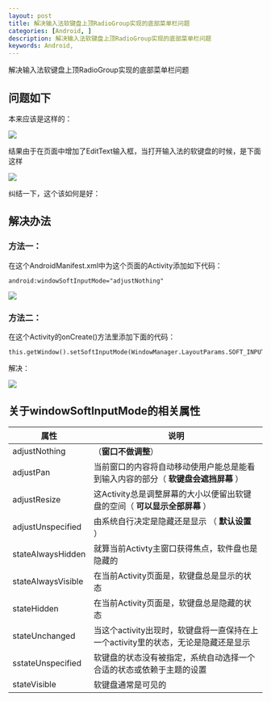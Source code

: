 ```yaml
---
layout: post
title: 解决输入法软键盘上顶RadioGroup实现的底部菜单栏问题
categories: [Android, ]
description: 解决输入法软键盘上顶RadioGroup实现的底部菜单栏问题
keywords: Android, 
---
```


解决输入法软键盘上顶RadioGroup实现的底部菜单栏问题

## 问题如下

本来应该是这样的：

![](http://upload-images.jianshu.io/upload_images/1365793-b6e5e04c06d2c9d9.png?imageMogr2/auto-orient/strip%7CimageView2/2/w/1240)

结果由于在页面中增加了EditText输入框，当打开输入法的软键盘的时候，是下面这样

![](http://upload-images.jianshu.io/upload_images/1365793-d13365ce506dc1e6.png?imageMogr2/auto-orient/strip%7CimageView2/2/w/1240)

纠结一下，这个该如何是好：
## 解决办法
### 方法一：
在这个AndroidManifest.xml中为这个页面的Activity添加如下代码：

```
android:windowSoftInputMode="adjustNothing"
```

![](http://upload-images.jianshu.io/upload_images/1365793-2957b502d08e2dd5.png?imageMogr2/auto-orient/strip%7CimageView2/2/w/1240)

### 方法二：
在这个Activity的onCreate()方法里添加下面的代码：
```
this.getWindow().setSoftInputMode(WindowManager.LayoutParams.SOFT_INPUT_ADJUST_NOTHING);
```

解决：

![](http://upload-images.jianshu.io/upload_images/1365793-9517a528d08c265d.jpg?imageMogr2/auto-orient/strip%7CimageView2/2/w/1240)


## 关于windowSoftInputMode的相关属性

属性 | 说明
---|---
adjustNothing |  （**窗口不做调整**）
adjustPan       |当前窗口的内容将自动移动使用户能总是能看到输入内容的部分（  **软键盘会遮挡屏幕**  ）
adjustResize    |这Activity总是调整屏幕的大小以便留出软键盘的空间（  **可以显示全部屏幕**  ）
adjustUnspecified   |由系统自行决定是隐藏还是显示 （ **默认设置**  ）
stateAlwaysHidden   |就算当前Activty主窗口获得焦点，软件盘也是隐藏的
stateAlwaysVisible    |在当前Activity页面是，软键盘总是显示的状态
stateHidden              |在当前Activity页面是，软键盘总是隐藏的状态
stateUnchanged        |当这个activity出现时，软键盘将一直保持在上一个activity里的状态，无论是隐藏还是显示
sstateUnspecified     |软键盘的状态没有被指定，系统自动选择一个合适的状态或依赖于主题的设置
stateVisible               |软键盘通常是可见的
